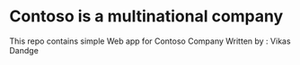 # Contoso is a multinational company
This repo contains simple Web app for Contoso Company
Written by : Vikas Dandge
